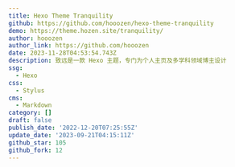 ```yaml
---
title: Hexo Theme Tranquility
github: https://github.com/hooozen/hexo-theme-tranquility
demo: https://theme.hozen.site/tranquility/
author: hooozen
author_link: https://github.com/hooozen
date: 2023-11-28T04:53:54.743Z
description: 致远是一款 Hexo 主题，专门为个人主页及多学科领域博主设计
ssg:
  - Hexo
css:
  - Stylus
cms:
  - Markdown
category: []
draft: false
publish_date: '2022-12-20T07:25:55Z'
update_date: '2023-09-21T04:15:11Z'
github_star: 105
github_fork: 12
---
```

